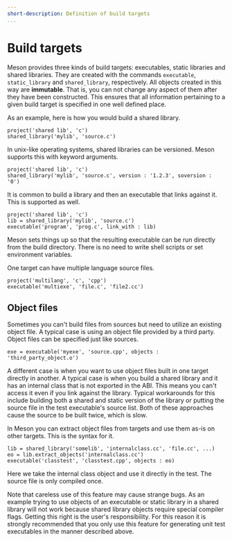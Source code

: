 ```yaml
---
short-description: Definition of build targets
...
```


# Build targets

Meson provides three kinds of build targets: executables, static libraries and shared libraries. They are created with the commands `executable`, `static_library` and `shared_library`, respectively. All objects created in this way are **immutable**. That is, you can not change any aspect of them after they have been constructed. This ensures that all information pertaining to a given build target is specified in one well defined place.

As an example, here is how you would build a shared library.

```meson
project('shared lib', 'c')
shared_library('mylib', 'source.c')
```

In unix-like operating systems, shared libraries can be versioned. Meson supports this with keyword arguments.

```meson
project('shared lib', 'c')
shared_library('mylib', 'source.c', version : '1.2.3', soversion : '0')
```

It is common to build a library and then an executable that links against it. This is supported as well.

```meson
project('shared lib', 'c')
lib = shared_library('mylib', 'source.c')
executable('program', 'prog.c', link_with : lib)
```

Meson sets things up so that the resulting executable can be run directly from the build directory. There is no need to write shell scripts or set environment variables.

One target can have multiple language source files.

```meson
project('multilang', 'c', 'cpp')
executable('multiexe', 'file.c', 'file2.cc')
```

Object files
--

Sometimes you can't build files from sources but need to utilize an existing object file. A typical case is using an object file provided by a third party. Object files can be specified just like sources.

```meson
exe = executable('myexe', 'source.cpp', objects : 'third_party_object.o')
```

A different case is when you want to use object files built in one target directly in another. A typical case is when you build a shared library and it has an internal class that is not exported in the ABI. This means you can't access it even if you link against the library. Typical workarounds for this include building both a shared and static version of the library or putting the source file in the test executable's source list. Both of these approaches cause the source to be built twice, which is slow.

In Meson you can extract object files from targets and use them as-is on other targets. This is the syntax for it.

```meson
lib = shared_library('somelib', 'internalclass.cc', 'file.cc', ...)
eo = lib.extract_objects('internalclass.cc')
executable('classtest', 'classtest.cpp', objects : eo)
```

Here we take the internal class object and use it directly in the test. The source file is only compiled once.

Note that careless use of this feature may cause strange bugs. As an example trying to use objects of an executable or static library in a shared library will not work because shared library objects require special compiler flags. Getting this right is the user's responsibility. For this reason it is strongly recommended that you only use this feature for generating unit test executables in the manner described above.
